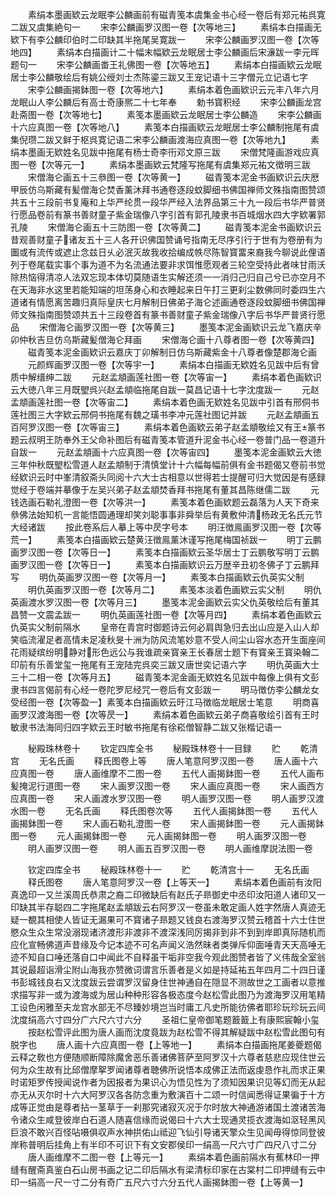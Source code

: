 <!-- { "loadSidebar": true } -->
　　素绢本墨画欵云龙眠李公麟画前有磁青笺本虞集金书心经一卷后有郑元祐呉寛二跋又虞集絶句一
　　宋李公麟画罗汉图一卷【次等地三】
　　素绢本白描画无欵下有李公麟印伯时二印缺其半拖尾吴寛跋一
　　宋李公麟画罗汉图一卷【次等地四】
　　素绢本白描画计二十幅末幅欵云龙眠居士李公麟画后宋濓跋一李元晖题句一
　　宋李公麟画畨王礼佛图一卷【次等地五】
　　素绢本白描画欵云龙眠居士李公麟敬绘后有姚公绶刘士杰陈鎏三跋又王宠记语十三字僧元立记语七字
　　宋李公麟画揭鉢图一卷【次等地六】
　　素绢本着色画欵识云元丰八年六月龙眠山人李公麟后有高士奇康熈二十七年奉
　　勅书寳积经
　　宋李公麟画龙宫赴斋图一卷【次等地七】
　　素笺本墨画欵云龙眠居士李公麟造
　　宋李公麟画十六应真图一卷【次等地八】
　　素笺本白描画欵云龙眠居士李公麟制拖尾有虞集倪瓒二跋又鲜于枢呉寛记语二宋李公麟画渡海应真图一卷【次等地九】
　　素绢本墨画无欵姓名见跋中拖尾有杨士奇李衎邓文原三跋
　　宋僧梵隆画游戏应真图一卷【次等元一】
　　素绢本墨画欵云梵隆写拖尾有虞集郑元祐文徴明三跋
　　宋僧海仑画五十三叅图一卷【次等黄一】
　　磁青笺本泥金书画欵识云庆厯甲辰仿乌斯藏有髪僧海仑焚香薰沐拜书通卷逐段蚊脚细书佛国禅师文殊指南图赞颂共五十三段前书复庵和上华严纶贯一段华严经入法界品第三十九一段后书华严普贤行愿品卷前有篆书善财童子紫金瑞像八字引首有郭孔陵隶书百城烟水四大字欵署郭孔陵
　　宋僧海仑画五十三防图一卷【次等黄二】
　　磁青笺本泥金书画欵识云昔观善财童子诸友五十三人各开识佛国赞诵号指南无尽序引行于世有为卷册有为圗或有流传或遮止念兹日乆必泯灭故我收拾编成帙尽陈智寳畱来裔我今聊说此俚语列于卷尾载实事个事为道不为名流通法要非求饵惟愿观者三轮空受持此者味甘雨沃除热恼得清凉人法双忘现本体切莫随语生实解还须一一消归己归自己兮已亦空月不在天海非水这里若能知端的坦荡身心和衣睡起来日午打三更刹尘数佛同时委四生六道诸有情愿离苦趣归真际皇庆七月解制日佛弟子海仑述画通卷逐段蚊脚细书佛国禅师文殊指南图赞颂共五十三段卷首有篆书善财童子紫金瑞像八字后书华严普贤行愿品
　　宋僧海仑画罗汉图一卷【次等黄三】
　　墨笺本泥金画欵识云龙飞嘉庆辛卯仲秋吉旦仿乌斯藏髪僧海仑拜画
　　宋僧海仑画十八尊者图一卷【次等黄四】
　　磁青笺本泥金画欵识云嘉庆丁卯解制日仿乌斯藏紫金十八尊者像楚郡海仑画
　　元颜辉画罗汉图一卷【次等宇一】
　　素绢本白描画无欵姓名见跋中后有曾质中解缙绅二跋
　　元赵孟頫画莲社图一卷【次等宙一】
　　素绢本着色画欵识云大徳八年三月既朢呉兴赵孟頫临拖尾自跋一莫昌记语十七字沈度跋一
　　元赵孟頫画莲社图一卷【次等宙二】
　　素绢本着色画无欵姓名见跋中引首有邢侗书莲社图三大字欵云邢侗书拖尾有魏之璜书李冲元莲社图记并跋
　　元赵孟頫画五百阿罗汉图一卷【次等宙三】
　　素绢本着色画欵云弟子赵孟頫敬绘又有王篆书题云叔明王防奉外王父命补图后有磁青笺本管道升泥金书心经一卷普门品一卷道升自跋一
　　元赵孟頫画十六应真图一卷【次等宙四】
　　墨笺本泥金画欵云大徳三年仲秋既朢松雪道人赵孟頫制于清慎堂计十六幅每幅前俱有金书题偈又卷前书觉经欵识云时中峯清叙斋头同阅十六大士古相意以世得若士提醒可归大觉因是有感録觉经于卷端并摹像于左吴兴弟子赵孟頫焚香拜书拖尾有董其昌陈继儒二跋
　　元钱选画石勒礼澄图一卷【次等洪一】
　　素笺本着色画欵题云磊落为人天下奇来叅佛法始知机一言能悟圆通理却笑刘聪事事非舜举后有黄敷仲清杨政无名氏元节大经诸跋
　　按此卷系后人摹上等中昃字号本
　　明汪徴鳯画罗汉图一卷【次等荒一】
　　素笺本白描画欵云楚黄汪徴鳯薰沐谨写拖尾梅国祯跋一
　　明丁云鹏画罗汉图一卷【次等日一】
　　素笺本白描画欵云圣华居士丁云鹏敬写明丁云鹏画罗汉图一卷【次等日一】
　　素笺本白描画欵识云万歴辛丑初冬佛子丁云鹏拜写
　　明仇英画罗汉图一卷【次等月一】
　　素笺本白描画欵云仇英实父制
　　明仇英画罗汉图一卷【次等月二】
　　素笺本淡着色画欵云实父制
　　明仇英画渡水罗汉图一卷【次等月三】
　　墨笺本泥金画欵云实父仇英敬绘后有董其昌赞一文震孟跋一
　　明仇英画莲社图一卷【次等月四】
　　素绢本着色画欵云仇英实父制前隔水
　　皇帝在青宫时御题诗云何必肩舆急归去出山应是入山人却笑临流濯足者高情未足凌秋旻十洲为防风流笔妙意不受人间尘山容水态开生面座间花雨疑缤纷明静对形色远公与我谁疏亲寳亲王长春居士题下有寳亲王寳染翰二印前有乐善堂玺一拖尾有王宠陆完呉奕三跋又唐世奕记语六字
　　明仇英画大士三十二相一卷【次等月五】
　　磁青笺本泥金画无欵姓名见跋中每像上俱有文彭隶书四言偈前有心经一卷陀罗尼经咒一卷后有文彭跋一
　　明马徴仿李公麟龙女受经图一卷【次等盈一】素笺本白描画欵云旴江马徴临龙眠居士笔意
　　明商喜画罗汉渡海图一卷【次等昃一】
　　素绢本着色画欵云弟子商喜敬绘引首有王时敏隶书法海同归四字欵云王时敏书拖尾有徐崧僧智静二跋又张楷记语一

　　秘殿珠林卷十
　　钦定四库全书
　　秘殿珠林卷十一目録
　　贮
　　乾清宫
　　无名氏画
　　释氏图卷上等
　　唐人笔意阿罗汉图一卷
　　唐人画十六应真图一卷
　　唐人画维摩不二图一卷
　　五代人画揭鉢图一卷
　　五代人画布髪掩泥行道图一卷
　　宋人画罗汉图一卷
　　宋人画应真图一卷
　　宋人画西方应真图一卷
　　宋人画渡水罗汉图一卷
　　明人画罗汉图一卷
　　明人画罗汉渡水图一卷
　　无名氏画
　　释氏图卷次等
　　五代人画揭鉢图一卷
　　五代人画揭鉢图一卷
　　宋人画石勒礼澄图一卷
　　宋人画揭鉢图一卷
　　元人画揭鉢图一卷
　　元人画揭鉢图一卷
　　元人画揭鉢图一卷
　　明人画罗汉图一卷
　　明人画罗汉图一卷
　　明人画五百罗汉图一卷
　　明人画维摩説法图一卷


　　钦定四库全书
　　秘殿珠林卷十一
　　贮
　　乾清宫十一
　　无名氏画
　　释氏图卷
　　唐人笔意阿罗汉一卷【上等天一】
　　素绢本着色画前有汝阳真逸印一又兰溪周氏恭肃之裔二印微缺后有赵氏子昻御史中丞印汝阳道人诸印又一印缺其半存聪四二字拖尾赵孟頫跋云右阿罗汉一卷虽未敢定画人姓字然唐人真迹无疑一覩其相使人皆证无漏果可不寳诸子昻题又钱良右渡海罗汉赞云稽首十六士住世愍众生众生常没溺现诸济渡形非渡非不渡深浅同厉揭非到非不到到岸即真际随机而应化宣畅佛道声昔缘及今记本迹不可名声闻义浩然昧者类弹斥仰面唾青天天高唾无迹不知自口唾还落自口中闻此不自释虽干垢非空我今观此图赞者皆了义伟哉全室翁其说最超诣滑尘附山海我亦赞微词谓言乐善者是义如是持延祐五年四月二十四日谨书彭城钱良右又沈度跋云尝谓罗汉留身住世神通自在隠显不测故世之工画者以意推求描写非一或为渡海或为居山种种形容各极态度今赵松雪此图乃为渡海罗汉用笔精工设色闲雅至夫龙宫水部无不尽臻妙境岂当时庸工凡史所能彷佛者耶珍玩珍玩云间沈度绢高六寸四分广六尺六寸六分
　　圣祖仁皇帝御笔题籖籖上有康熙宸翰小玺
　　按赵松雪评此图为唐人画而沈度竟跋为赵松雪不得其解疑跋中赵松雪此图句有脱字也
　　唐人画十六应真图一卷【上等地一】
　　素绢本白描画拖尾姜夔题偈云释之敎也方便随顺断障除魔舍恶乐善诸佛菩萨至阿罗汉十六尊者慈悲应现住世云何为众生故有比邱僧摩挐罗闻诸尊者聴佛所说悟本成佛正法而返虔恳作礼而求正果时诺矩罗传授闻说作者为因报者为果识心为悟见性为了须知因果识见等幻而无从起亦无从灭尔时十六大阿罗汉各各防念重为敷演百十二颂一时信闻悉得证果徧于十方成等正觉由是尊者拈一茎草于一刹那究诸寂灭况于尔时放大神通游诸国土渡诸苦海令诸众生咸登彼岸白石道人随喜信缘而说偈曰十六大士现通灵揽衣渡海如沤轻黑风巨浪不敢兴百怪呫嗫俱収声水神拱佑山祗迎飞仙引导诸天擎众生见闻毋得惊同登彼岸称普明后挂角上有半印不可识下有文安郡侯印一绢高一尺六寸广四尺八寸二分
　　唐人画维摩不二图一卷【上等元一】
　　素绢本着色画前隔水有蕉林印一押缝有醒斋真鉴白石山房书画之记二印后隔水有梁清标印家在古棠村二印押缝有云中印一绢高一尺一寸二分有奇广五尺六寸六分五代人画揭鉢图一卷【上等黄一】
